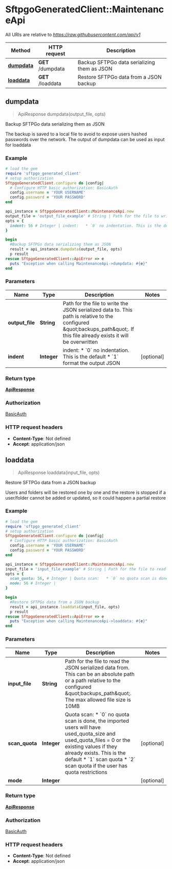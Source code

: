 # SftpgoGeneratedClient::MaintenanceApi

All URIs are relative to *https://raw.githubusercontent.com/api/v1*

Method | HTTP request | Description
------------- | ------------- | -------------
[**dumpdata**](MaintenanceApi.md#dumpdata) | **GET** /dumpdata | Backup SFTPGo data serializing them as JSON
[**loaddata**](MaintenanceApi.md#loaddata) | **GET** /loaddata | Restore SFTPGo data from a JSON backup



## dumpdata

> ApiResponse dumpdata(output_file, opts)

Backup SFTPGo data serializing them as JSON

The backup is saved to a local file to avoid to expose users hashed passwords over the network. The output of dumpdata can be used as input for loaddata

### Example

```ruby
# load the gem
require 'sftpgo_generated_client'
# setup authorization
SftpgoGeneratedClient.configure do |config|
  # Configure HTTP basic authorization: BasicAuth
  config.username = 'YOUR USERNAME'
  config.password = 'YOUR PASSWORD'
end

api_instance = SftpgoGeneratedClient::MaintenanceApi.new
output_file = 'output_file_example' # String | Path for the file to write the JSON serialized data to. This path is relative to the configured \"backups_path\". If this file already exists it will be overwritten
opts = {
  indent: 56 # Integer | indent:   * `0` no indentation. This is the default   * `1` format the output JSON 
}

begin
  #Backup SFTPGo data serializing them as JSON
  result = api_instance.dumpdata(output_file, opts)
  p result
rescue SftpgoGeneratedClient::ApiError => e
  puts "Exception when calling MaintenanceApi->dumpdata: #{e}"
end
```

### Parameters


Name | Type | Description  | Notes
------------- | ------------- | ------------- | -------------
 **output_file** | **String**| Path for the file to write the JSON serialized data to. This path is relative to the configured \&quot;backups_path\&quot;. If this file already exists it will be overwritten | 
 **indent** | **Integer**| indent:   * &#x60;0&#x60; no indentation. This is the default   * &#x60;1&#x60; format the output JSON  | [optional] 

### Return type

[**ApiResponse**](ApiResponse.md)

### Authorization

[BasicAuth](../README.md#BasicAuth)

### HTTP request headers

- **Content-Type**: Not defined
- **Accept**: application/json


## loaddata

> ApiResponse loaddata(input_file, opts)

Restore SFTPGo data from a JSON backup

Users and folders will be restored one by one and the restore is stopped if a user/folder cannot be added or updated, so it could happen a partial restore

### Example

```ruby
# load the gem
require 'sftpgo_generated_client'
# setup authorization
SftpgoGeneratedClient.configure do |config|
  # Configure HTTP basic authorization: BasicAuth
  config.username = 'YOUR USERNAME'
  config.password = 'YOUR PASSWORD'
end

api_instance = SftpgoGeneratedClient::MaintenanceApi.new
input_file = 'input_file_example' # String | Path for the file to read the JSON serialized data from. This can be an absolute path or a path relative to the configured \"backups_path\". The max allowed file size is 10MB
opts = {
  scan_quota: 56, # Integer | Quota scan:   * `0` no quota scan is done, the imported users will have used_quota_size and used_quota_files = 0 or the existing values if they already exists. This is the default   * `1` scan quota   * `2` scan quota if the user has quota restrictions 
  mode: 56 # Integer | 
}

begin
  #Restore SFTPGo data from a JSON backup
  result = api_instance.loaddata(input_file, opts)
  p result
rescue SftpgoGeneratedClient::ApiError => e
  puts "Exception when calling MaintenanceApi->loaddata: #{e}"
end
```

### Parameters


Name | Type | Description  | Notes
------------- | ------------- | ------------- | -------------
 **input_file** | **String**| Path for the file to read the JSON serialized data from. This can be an absolute path or a path relative to the configured \&quot;backups_path\&quot;. The max allowed file size is 10MB | 
 **scan_quota** | **Integer**| Quota scan:   * &#x60;0&#x60; no quota scan is done, the imported users will have used_quota_size and used_quota_files &#x3D; 0 or the existing values if they already exists. This is the default   * &#x60;1&#x60; scan quota   * &#x60;2&#x60; scan quota if the user has quota restrictions  | [optional] 
 **mode** | **Integer**|  | [optional] 

### Return type

[**ApiResponse**](ApiResponse.md)

### Authorization

[BasicAuth](../README.md#BasicAuth)

### HTTP request headers

- **Content-Type**: Not defined
- **Accept**: application/json

